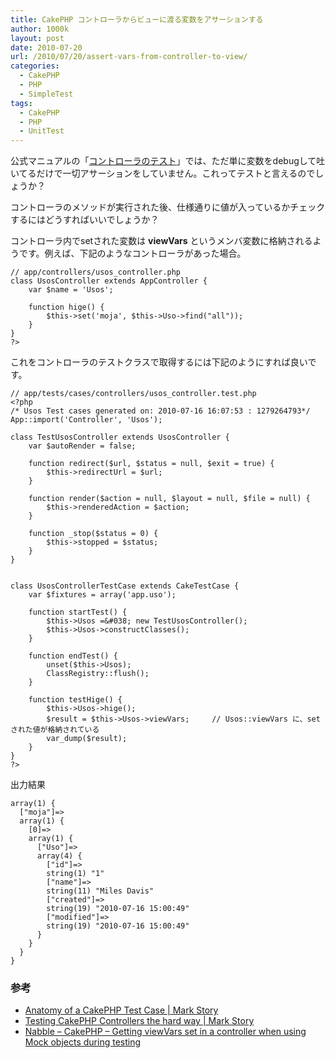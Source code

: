 ```yaml
---
title: CakePHP コントローラからビューに渡る変数をアサーションする
author: 1000k
layout: post
date: 2010-07-20
url: /2010/07/20/assert-vars-from-controller-to-view/
categories:
  - CakePHP
  - PHP
  - SimpleTest
tags:
  - CakePHP
  - PHP
  - UnitTest
---
```

公式マニュアルの「<a href="http://book.cakephp.org/ja/view/366/Testing-controllers" onclick="_gaq.push(['_trackEvent', 'outbound-article', 'http://book.cakephp.org/ja/view/366/Testing-controllers', 'コントローラのテスト']);" title="コントローラのテスト :: テスト(Testing) :: CakePHPによる作業の定石 :: マニュアル :: 1.2コレクション :: The Cookbook">コントローラのテスト</a>」では、ただ単に変数をdebugして吐いてるだけで一切アサーションをしていません。これってテストと言えるのでしょうか？

コントローラのメソッドが実行された後、仕様通りに値が入っているかチェックするにはどうすればいいでしょうか？

<!--more-->

コントローラ内でsetされた変数は **viewVars** というメンバ変数に格納されるようです。例えば、下記のようなコントローラがあった場合。

```
// app/controllers/usos_controller.php
class UsosController extends AppController {
    var $name = 'Usos';

    function hige() {
        $this->set('moja', $this->Uso->find("all"));
    }
}
?>
```


これをコントローラのテストクラスで取得するには下記のようにすれば良いです。

```
// app/tests/cases/controllers/usos_controller.test.php
<?php
/* Usos Test cases generated on: 2010-07-16 16:07:53 : 1279264793*/
App::import('Controller', 'Usos');

class TestUsosController extends UsosController {
    var $autoRender = false;

    function redirect($url, $status = null, $exit = true) {
        $this->redirectUrl = $url;
    }

    function render($action = null, $layout = null, $file = null) {
        $this->renderedAction = $action;
    }

    function _stop($status = 0) {
        $this->stopped = $status;
    }
}


class UsosControllerTestCase extends CakeTestCase {
    var $fixtures = array('app.uso');

    function startTest() {
        $this->Usos =&#038; new TestUsosController();
        $this->Usos->constructClasses();
    }

    function endTest() {
        unset($this->Usos);
        ClassRegistry::flush();
    }

    function testHige() {
        $this->Usos->hige();
        $result = $this->Usos->viewVars;     // Usos::viewVars に、set された値が格納されている
        var_dump($result);
    }
}
?>
```


出力結果

```
array(1) {
  ["moja"]=>
  array(1) {
    [0]=>
    array(1) {
      ["Uso"]=>
      array(4) {
        ["id"]=>
        string(1) "1"
        ["name"]=>
        string(11) "Miles Davis"
        ["created"]=>
        string(19) "2010-07-16 15:00:49"
        ["modified"]=>
        string(19) "2010-07-16 15:00:49"
      }
    }
  }
}
```


### 参考

  * <a href="http://mark-story.com/posts/view/anatomy-of-a-cakephp-test-case" onclick="_gaq.push(['_trackEvent', 'outbound-article', 'http://mark-story.com/posts/view/anatomy-of-a-cakephp-test-case', 'Anatomy of a CakePHP Test Case | Mark Story']);" title="Anatomy of a CakePHP Test Case | Mark Story">Anatomy of a CakePHP Test Case | Mark Story</a>
  * <a href="http://mark-story.com/posts/view/testing-cakephp-controllers-the-hard-way" onclick="_gaq.push(['_trackEvent', 'outbound-article', 'http://mark-story.com/posts/view/testing-cakephp-controllers-the-hard-way', 'Testing CakePHP Controllers the hard way | Mark Story']);" title="Testing CakePHP Controllers the hard way | Mark Story">Testing CakePHP Controllers the hard way | Mark Story</a>
  * <a href="http://cakephp.1045679.n5.nabble.com/Getting-viewVars-set-in-a-controller-when-using-Mock-objects-during-testing-td1318031.html#a1318031" onclick="_gaq.push(['_trackEvent', 'outbound-article', 'http://cakephp.1045679.n5.nabble.com/Getting-viewVars-set-in-a-controller-when-using-Mock-objects-during-testing-td1318031.html#a1318031', 'Nabble &#8211; CakePHP &#8211; Getting viewVars set in a controller when using Mock objects during testing']);" title="Nabble - CakePHP - Getting viewVars set in a controller when using Mock objects during testing">Nabble &#8211; CakePHP &#8211; Getting viewVars set in a controller when using Mock objects during testing</a>